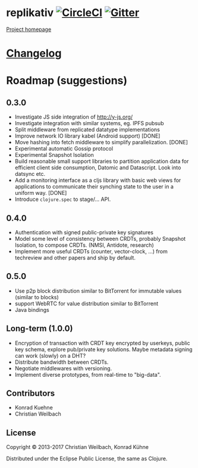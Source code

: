 # replikativ [![CircleCI](https://circleci.com/gh/replikativ/replikativ.svg?style=svg)](https://circleci.com/gh/replikativ/replikativ) <a href="https://gitter.im/replikativ/replikativ?utm_source=badge&amp;utm_medium=badge&amp;utm_campaign=pr-badge&amp;utm_content=badge"><img src="https://camo.githubusercontent.com/da2edb525cde1455a622c58c0effc3a90b9a181c/68747470733a2f2f6261646765732e6769747465722e696d2f4a6f696e253230436861742e737667" alt="Gitter" data-canonical-src="https://badges.gitter.im/Join%20Chat.svg" style="max-width:100%;"></a>

[Project homepage](http://replikativ.io)

# [Changelog](./CHANGELOG.md)
  
# Roadmap (suggestions)

## 0.3.0
- Investigate JS side integration of http://y-js.org/
- Investigate integration with similar systems, eg. IPFS pubsub 
- Split middleware from replicated datatype implementations
- Improve network IO library kabel (Android support) [DONE]
- Move hashing into fetch middleware to simplify parallelization. [DONE]
- Experimental automatic Gossip protocol
- Experimental Snapshot Isolation
- Build reasonable small support libraries to partition application data for
  efficient client side consumption, Datomic and Datascript. Look into datsync
  etc.
- Add a monitoring interface as a cljs library with basic web views for
  applications to communicate their synching state to the user in a uniform way. [DONE]
- Introduce `clojure.spec` to stage/... API.
  
## 0.4.0
- Authentication with signed public-private key signatures
- Model some level of consistency between CRDTs, probably Snapshot Isolation, to
  compose CRDTs. (NMSI, Antidote, research)
- Implement more useful CRDTs (counter, vector-clock, ...)
  from techreview and other papers and ship by default.

## 0.5.0
- Use p2p block distribution similar to BitTorrent for immutable values (similar
  to blocks)
- support WebRTC for value distribution similar to BitTorrent
- Java bindings

## Long-term (1.0.0)
- Encryption of transaction with CRDT key encrypted by userkeys, public key
  schema, explore pub/private key solutions. Maybe metadata signing can work
  (slowly) on a DHT?
- Distribute bandwidth between CRDTs.
- Negotiate middlewares with versioning.
- Implement diverse prototypes, from real-time to "big-data".

## Contributors

- Konrad Kuehne
- Christian Weilbach

## License

Copyright © 2013-2017 Christian Weilbach, Konrad Kühne

Distributed under the Eclipse Public License, the same as Clojure.
